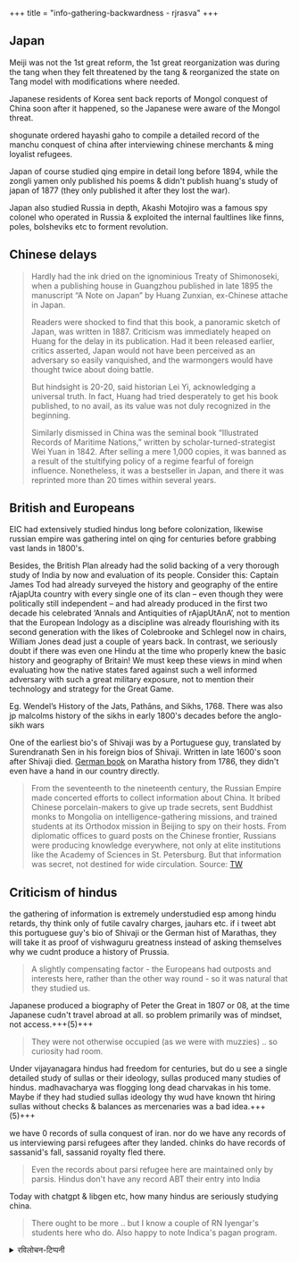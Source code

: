+++
title = "info-gathering-backwardness - rjrasva"
+++

## Japan
Meiji was not the 1st great reform, the 1st great reorganization was during the tang when they felt threatened by the tang & reorganized the state on Tang model with modifications where needed.

Japanese residents of Korea sent back reports of Mongol conquest of China soon after it happened, so the Japanese were aware of the Mongol threat.

shogunate ordered hayashi gaho to compile a detailed record of the manchu conquest of china after interviewing chinese merchants & ming loyalist refugees.


Japan of course studied qing empire in detail long before 1894, while the zongli yamen only published his poems & didn't publish huang's study of japan of 1877 (they only published it after they lost the war).

Japan also studied Russia in depth, Akashi Motojiro was a famous spy colonel who operated in Russia & exploited the internal faultlines like finns, poles, bolsheviks etc to forment revolution. 

## Chinese delays
> Hardly had the ink dried on the ignominious Treaty of Shimonoseki, when a publishing house in Guangzhou published in late 1895 the manuscript “A Note on Japan” by Huang Zunxian, ex-Chinese attache in Japan.
>
> Readers were shocked to find that this book, a panoramic sketch of Japan, was written in 1887. Criticism was immediately heaped on Huang for the delay in its publication. Had it been released earlier, critics asserted, Japan would not have been perceived as an adversary so easily vanquished, and the warmongers would have thought twice about doing battle.
>
> But hindsight is 20-20, said historian Lei Yi, acknowledging a universal truth. In fact, Huang had tried desperately to get his book published, to no avail, as its value was not duly recognized in the beginning.
>
> Similarly dismissed in China was the seminal book “Illustrated Records of Maritime Nations,” written by scholar-turned-strategist Wei Yuan in 1842. After selling a mere 1,000 copies, it was banned as a result of the stultifying policy of a regime fearful of foreign influence. Nonetheless, it was a bestseller in Japan, and there it was reprinted more than 20 times within several years.

## British and Europeans
EIC had extensively studied hindus long before colonization, likewise russian empire was gathering intel on qing for centuries before grabbing vast lands in 1800's.

Besides, the British Plan already had the solid backing of a very thorough study of India by now and evaluation of its people. Consider this: Captain James Tod had already surveyed the history and geography of the entire rAjapUta country with every single one of its clan – even though they were politically still independent – and had already produced in the first two decade his celebrated ‘Annals and Antiquities of rAjapUtAnA’, not to mention that the European Indology as a discipline was already flourishing with its second generation with the likes of Colebrooke and Schlegel now in chairs, William Jones dead just a couple of years back. In contrast, we seriously doubt if there was even one Hindu at the time who properly knew the basic history and geography of Britain! We must keep these views in mind when evaluating how the native states fared against such a well informed adversary with such a great military exposure, not to mention their technology and strategy for the Great Game.

Eg. Wendel’s History of the Jats, Pathāns, and Sikhs, 1768. There was also jp malcolms history of the sikhs in early 1800's decades before the anglo-sikh wars

One of the earliest bio's of Shivaji was by a Portuguese guy, translated by Surendranath Sen in his foreign bios of Shivaji. Written in late 1600's soon after Shivaji died.  [German book](https://gdz.sub.uni-goettingen.de/id/PPN657006807?tify=) on Maratha history from 1786, they didn't even have a hand in our country directly.

> From the seventeenth to the nineteenth century, the Russian Empire made concerted efforts to collect information about China. It bribed Chinese porcelain-makers to give up trade secrets, sent Buddhist monks to Mongolia on intelligence-gathering missions, and trained students at its Orthodox mission in Beijing to spy on their hosts. From diplomatic offices to guard posts on the Chinese frontier, Russians were producing knowledge everywhere, not only at elite institutions like the Academy of Sciences in St. Petersburg. But that information was secret, not destined for wide circulation. Source: [TW](https://www.google.com/books/edition/Spies_and_Scholars/gR_UDwAAQBAJ?hl=en&gbpv=0)


## Criticism of hindus
the gathering of information is extremely understudied esp among hindu retards, thy think only of futile cavalry charges, jauhars etc. if i tweet abt this portuguese guy's bio of Shivaji or the German hist of Marathas, they will take it as proof of vishwaguru greatness instead of asking themselves why we cudnt produce a history of Prussia.

> A slightly compensating factor - the Europeans had outposts and interests here, rather than the other way round - so it was natural that they studied us.

Japanese produced a biography of Peter the Great in 1807 or 08, at the time Japanese cudn't travel abroad at all. so problem primarily was of mindset, not access.+++(5)+++

> They were not otherwise occupied (as we were with muzzies) .. so curiosity had room.

Under vijayanagara hindus had freedom for centuries, but do u see a single detailed study of sullas or their ideology, sullas produced many studies of hindus. madhavacharya was flogging long dead charvakas in his tome. Maybe if they had studied sullas ideology thy wud have known tht hiring sullas without checks & balances as mercenaries was a bad idea.+++(5)+++

we have 0 records of sulla conquest of iran. nor do we have any records of us interviewing parsi refugees after they landed. chinks do have records of sassanid's fall, sassanid royalty fled there.

> Even the records about parsi refugee here are maintained only by parsis. Hindus don't have any record ABT their entry into India



Today with chatgpt & libgen etc, how many hindus are seriously studying china.

> There ought to be more .. but I know a couple of RN Iyengar's students here who do. Also happy to note Indica's pagan program.


<details><summary>रविलोचन-टिप्पनी</summary>

Studying the enemies is something which we have failed to do since the 1200s.. perhaps someone like lalitaditya was the last Hindu ruler to actually study the geopolitical state of affairs outside india.

Marathas maintained detailed records. But failed to note that their European general (Perron) owned shares in EIC prior to second Anglo maratha war.
</details>

